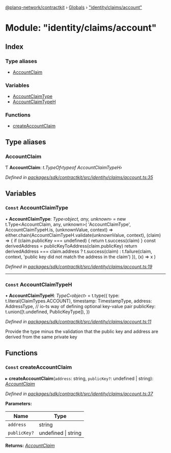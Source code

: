 [@planq-network/contractkit](../README.md) › [Globals](../globals.md) › ["identity/claims/account"](_identity_claims_account_.md)

# Module: "identity/claims/account"

## Index

### Type aliases

* [AccountClaim](_identity_claims_account_.md#accountclaim)

### Variables

* [AccountClaimType](_identity_claims_account_.md#const-accountclaimtype)
* [AccountClaimTypeH](_identity_claims_account_.md#const-accountclaimtypeh)

### Functions

* [createAccountClaim](_identity_claims_account_.md#const-createaccountclaim)

## Type aliases

###  AccountClaim

Ƭ **AccountClaim**: *t.TypeOf‹typeof AccountClaimTypeH›*

*Defined in [packages/sdk/contractkit/src/identity/claims/account.ts:35](https://github.com/planq-network/planq-sdk/blob/master/packages/sdk/contractkit/src/identity/claims/account.ts#L35)*

## Variables

### `Const` AccountClaimType

• **AccountClaimType**: *Type‹object, any, unknown›* = new t.Type<AccountClaim, any, unknown>(
  'AccountClaimType',
  AccountClaimTypeH.is,
  (unknownValue, context) =>
    either.chain(AccountClaimTypeH.validate(unknownValue, context), (claim) => {
      if (claim.publicKey === undefined) {
        return t.success(claim)
      }
      const derivedAddress = publicKeyToAddress(claim.publicKey)
      return derivedAddress === claim.address
        ? t.success(claim)
        : t.failure(claim, context, 'public key did not match the address in the claim')
    }),
  (x) => x
)

*Defined in [packages/sdk/contractkit/src/identity/claims/account.ts:19](https://github.com/planq-network/planq-sdk/blob/master/packages/sdk/contractkit/src/identity/claims/account.ts#L19)*

___

### `Const` AccountClaimTypeH

• **AccountClaimTypeH**: *TypeC‹object›* = t.type({
  type: t.literal(ClaimTypes.ACCOUNT),
  timestamp: TimestampType,
  address: AddressType,
  // io-ts way of defining optional key-value pair
  publicKey: t.union([t.undefined, PublicKeyType]),
})

*Defined in [packages/sdk/contractkit/src/identity/claims/account.ts:11](https://github.com/planq-network/planq-sdk/blob/master/packages/sdk/contractkit/src/identity/claims/account.ts#L11)*

Provide the type minus the validation that the public key and address are derived from the same private key

## Functions

### `Const` createAccountClaim

▸ **createAccountClaim**(`address`: string, `publicKey?`: undefined | string): *[AccountClaim](_identity_claims_account_.md#accountclaim)*

*Defined in [packages/sdk/contractkit/src/identity/claims/account.ts:37](https://github.com/planq-network/planq-sdk/blob/master/packages/sdk/contractkit/src/identity/claims/account.ts#L37)*

**Parameters:**

Name | Type |
------ | ------ |
`address` | string |
`publicKey?` | undefined &#124; string |

**Returns:** *[AccountClaim](_identity_claims_account_.md#accountclaim)*
